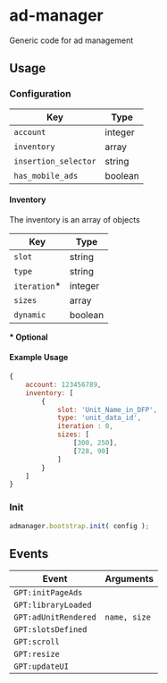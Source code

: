 ad-manager
==========

Generic code for ad management

## Usage

### Configuration

| Key                  | Type    |
| -------------------- | ------- |
| `account`            | integer |
| `inventory`          | array   |
| `insertion_selector` | string  |
| `has_mobile_ads`     | boolean |

#### Inventory

The inventory is an array of objects

| Key          | Type    |
| ------------ | ------- |
| `slot`       | string  |
| `type`       | string  |
| `iteration`* | integer |
| `sizes`      | array   |
| `dynamic`    | boolean |

__* Optional__

#### Example Usage

```javascript
{
	account: 123456789,
	inventory: [
		{
			slot: 'Unit_Name_in_DFP',
			type: 'unit_data_id',
			iteration : 0,
			sizes: [
				[300, 250],
				[728, 90]
			]
		}
	]
}
```

### Init

```javascript
admanager.bootstrap.init( config );
```

## Events

| Event                | Arguments            |
| -------------------- | -------------------- |
| `GPT:initPageAds`    |                      |
| `GPT:libraryLoaded`  |                      |
| `GPT:adUnitRendered` | `name, size`         |
| `GPT:slotsDefined`   |                      |
| `GPT:scroll`         |                      |
| `GPT:resize`         |                      |
| `GPT:updateUI`       |                      |